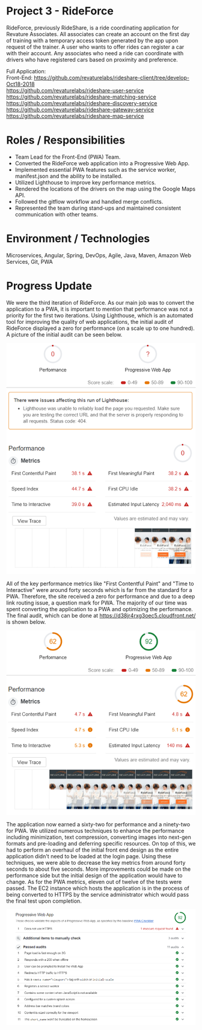 # Project 3 - RideForce

RideForce, previously RideShare, is a ride coordinating application for Revature Associates. All associates can create an account on the first day of training with a temporary access token generated by the app upon request of the trainer. A user who wants to offer rides can register a car with their account. Any associates who need a ride can coordinate with drivers who have registered cars based on proximity and preference.

Full Application:  
Front-End: https://github.com/revaturelabs/rideshare-client/tree/develop-Oct18-2018  
https://github.com/revaturelabs/rideshare-user-service  
https://github.com/revaturelabs/rideshare-matching-service  
https://github.com/revaturelabs/rideshare-discovery-service  
https://github.com/revaturelabs/rideshare-gateway-service  
https://github.com/revaturelabs/rideshare-map-service  

# Roles / Responsibilities
* Team Lead for the Front-End (PWA) Team.
* Converted the RideForce web application into a Progressive Web App.
* Implemented essential PWA features such as the service worker, manifest.json and the ability to be installed.
* Utilized Lighthouse to improve key performance metrics.
* Rendered the locations of the drivers on the map using the Google Maps API.
* Followed the gitflow workflow and handled merge conflicts.
* Represented the team during stand-ups and maintained consistent communication with other teams.

# Environment / Technologies

Microservices, Angular, Spring, DevOps, Agile, Java, Maven, Amazon Web Services, Git, PWA

# Progress Update

We were the third iteration of RideForce. As our main job was to convert the application to a PWA, it is important to mention that performance was not a priority for the first two iterations. Using Lighthouse, which is an automated tool for improving the quality of web applications, the initial audit of RideForce displayed a zero for performance (on a scale up to one hundred). A picture of the initial audit can be seen below.

![alt text](https://github.com/ianszcze/Audits/blob/master/Before_Audit.png)

All of the key performance metrics like "First Contentful Paint" and "Time to Interactive" were around forty seconds which is far from the standard for a PWA. Therefore, the site received a zero for performance and due to a deep link routing issue, a question mark for PWA. The majority of our time was spent converting the application to a PWA and optimizing the performance. The final audit, which can be done at https://d38jr4rxg3oec5.cloudfront.net/ is shown below.

![alt text](https://github.com/ianszcze/Audits/blob/master/After_Audit.png)

The application now earned a sixty-two for performance and a ninety-two for PWA. We utilized numerous techniques to enhance the performance including minimization, text compression, converting images into next-gen formats and pre-loading and deferring specific resources. On top of this, we had to perform an overhaul of the initial front end design as the entire application didn't need to be loaded at the login page. Using these techniques, we were able to decrease the key metrics from around forty seconds to about five seconds. More improvements could be made on the performance side but the initial design of the application would have to change. As for the PWA metrics, eleven out of twelve of the tests were passed. The EC2 instance which hosts the application is in the process of being converted to HTTPS by the service administrator which would pass the final test upon completion.

![alt text](https://github.com/ianszcze/Audits/blob/master/PWA_Audit.png)
